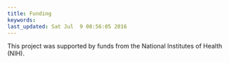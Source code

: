 ```yaml
---
title: Funding
keywords: 
last_updated: Sat Jul  9 08:56:05 2016
---
```


This project was supported by funds from the National Institutes of Health (NIH).

